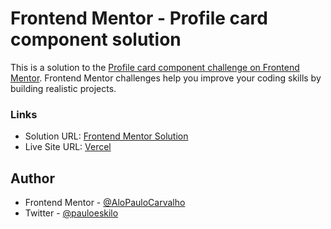 # Frontend Mentor - Profile card component solution

This is a solution to the [Profile card component challenge on Frontend Mentor](https://www.frontendmentor.io/challenges/profile-card-component-cfArpWshJ). Frontend Mentor challenges help you improve your coding skills by building realistic projects. 

### Links

- Solution URL: [Frontend Mentor Solution](https://www.frontendmentor.io/solutions/profile-card-component-solution-2lOqcrCfQD)
- Live Site URL: [Vercel](https://frontend-mentor-profile-card-component-gilt.vercel.app/)

## Author

- Frontend Mentor - [@AloPauloCarvalho](https://www.frontendmentor.io/profile/AloPauloCarvalho)
- Twitter - [@pauloeskilo](https://www.twitter.com/pauloeskilo)